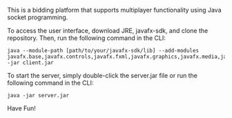 This is a bidding platform that supports multiplayer functionality using Java socket programming.

To access the user interface, download JRE, javafx-sdk, and clone the repository. Then, run the following command in the CLI: 
```
java --module-path [path/to/your/javafx-sdk/lib] --add-modules javafx.base,javafx.controls,javafx.fxml,javafx.graphics,javafx.media,javafx.swing,javafx.swt,javafx.web -jar client.jar
```
To start the server, simply double-click the server.jar file or run the following command in the CLI: 
```
java -jar server.jar
```

Have Fun!
